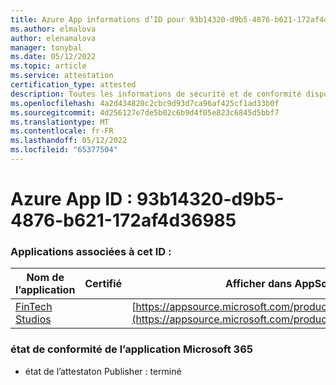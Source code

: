 ```yaml
---
title: Azure App informations d’ID pour 93b14320-d9b5-4876-b621-172af4d36985
ms.author: elmalova
author: elenamalova
manager: tonybal
ms.date: 05/12/2022
ms.topic: article
ms.service: attestation
certification_type: attested
description: Toutes les informations de sécurité et de conformité disponibles pour 93b14320-d9b5-4876-b621-172af4d36985.
ms.openlocfilehash: 4a2d434820c2cbc9d93d7ca96af425cf1ad33b0f
ms.sourcegitcommit: 4d256127e7de5b02c6b9d4f05e823c6845d5bbf7
ms.translationtype: MT
ms.contentlocale: fr-FR
ms.lasthandoff: 05/12/2022
ms.locfileid: "65377504"
---
```

# <a name="azure-app-id-93b14320-d9b5-4876-b621-172af4d36985"></a>Azure App ID : 93b14320-d9b5-4876-b621-172af4d36985


### <a name="apps-associated-with-this-id"></a>Applications associées à cet ID :
| **Nom de l’application** | **Certifié** | **Afficher dans AppSource** |
|--------------|---------------|-----------------------|
| [FinTech Studios](../forward/WA200003969.md) |  | [https://appsource.microsoft.com/product/office/WA200003969](https://appsource.microsoft.com/product/office/WA200003969) |

### <a name="microsoft-365-app-compliance-status"></a>état de conformité de l’application Microsoft 365
- état de l’attestaton Publisher : terminé
